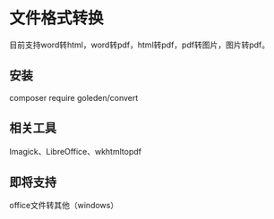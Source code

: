 # 文件格式转换

目前支持word转html，word转pdf，html转pdf，pdf转图片，图片转pdf。

## 安装

composer require goleden/convert

## 相关工具

Imagick、LibreOffice、wkhtmltopdf


## 即将支持

office文件转其他（windows）
